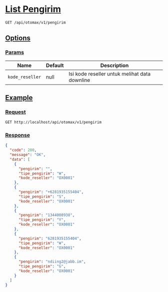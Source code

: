 # [List Pengirim]()

<!-- @category Common -->

```bash
GET /api/otomax/v1/pengirim
```

## [Options]()

### [Params]()

Name | Default | Description
--- | --- | ---
`kode_reseller` | null | Isi kode reseller untuk melihat data downline

## [Example]()

### [Request]()

```bash
GET http://localhost/api/otomax/v1/pengirim
```

### [Response]()

```json
{
  "code": 200,
  "message": "OK",
  "data": [
    {
      "pengirim": "",
      "tipe_pengirim": "W",
      "kode_reseller": "OX0001"
    },
    {
      "pengirim": "+6281935155404",
      "tipe_pengirim": "S",
      "kode_reseller": "OX0001"
    },
    {
      "pengirim": "1344008938",
      "tipe_pengirim": "Y",
      "kode_reseller": "OX0001"
    },
    {
      "pengirim": "6281935155404",
      "tipe_pengirim": "W",
      "kode_reseller": "OX0001"
    },
    {
      "pengirim": "ndiing2@jabb.im",
      "tipe_pengirim": "G",
      "kode_reseller": "OX0001"
    }
  ]
}
```